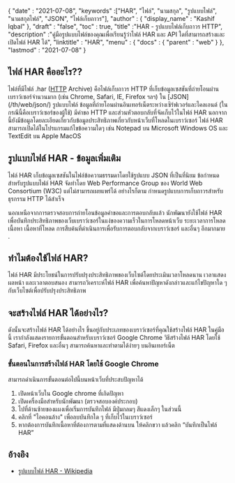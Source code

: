 {
  "date" : "2021-07-08",
  "keywords" :["HAR", "ไฟล์", "นามสกุล", "รูปแบบไฟล์", "นามสกุลไฟล์", "JSON", "ไฟล์เก็บถาวร"],
  "author" : {
    "display_name" : "Kashif Iqbal"
},
  "draft" : "false",
  "toc" : true,
  "title" :"HAR - รูปแบบไฟล์เก็บถาวร HTTP",
  "description" :"คู่มือรูปแบบไฟล์ของคุณเพื่อเรียนรู้ว่าไฟล์ HAR และ API ใดที่สามารถสร้างและเปิดไฟล์ HAR ได้",
  "linktitle" : "HAR",
  "menu" : {
    "docs" : {
      "parent" : "web"
}
},
  "lastmod" : "2021-07-08"
}

## ไฟล์ HAR คืออะไร??

ไฟล์ที่มีไฟล์ .har ([HTTP](/th/web/http/) Archive) คือไฟล์เก็บถาวร HTTP ที่เก็บข้อมูลเซสชันที่ถ่ายโอนผ่านเบราว์เซอร์จำนวนมาก (เช่น Chrome, Safari, IE, Firefox ฯลฯ) ใน [JSON] (/th/web/json/) รูปแบบไฟล์ ข้อมูลที่ถ่ายโอนผ่านอินเทอร์เน็ตระหว่างเซิร์ฟเวอร์และไคลเอนต์ (ในกรณีนี้คือเบราว์เซอร์ของผู้ใช้) มีคำขอ HTTP และส่วนหัวตอบกลับที่จัดเก็บไว้ในไฟล์ HAR นอกจากนี้ยังมีข้อมูลโดยละเอียดเกี่ยวกับข้อมูลประสิทธิภาพเกี่ยวกับหน้าเว็บที่โหลดในเบราว์เซอร์ ไฟล์ HAR สามารถเปิดได้ในโปรแกรมแก้ไขข้อความใดๆ เช่น Notepad บน Microsoft Windows OS และ TextEdit บน Apple MacOS

## รูปแบบไฟล์ HAR - ข้อมูลเพิ่มเติม

ไฟล์ HAR เก็บข้อมูลเซสชันในไฟล์ข้อความธรรมดาโดยใช้รูปแบบ JSON ที่เป็นที่นิยม ข้อกำหนดสำหรับรูปแบบไฟล์ HAR จัดทำโดย Web Performance Group ของ World Web Consortium (W3C) แต่ไม่สามารถเผยแพร่ได้ อย่างไรก็ตาม กำหนดรูปแบบการเก็บถาวรสำหรับธุรกรรม HTTP ได้สำเร็จ

นอกเหนือจากการตรวจสอบการถ่ายโอนข้อมูลคำขอและการตอบกลับแล้ว นักพัฒนายังใช้ไฟล์ HAR เพื่อบันทึกประสิทธิภาพของเว็บเบราว์เซอร์ในแง่ของความเร็วในการโหลดหน้าเว็บ ระยะเวลาการโหลดเนื้อหา เนื้อหาที่โหลด การสืบค้นที่ดำเนินการเพื่อรับการตอบกลับจากเบราว์เซอร์ และอื่นๆ อีกมากมาย .

## ทำไมต้องใช้ไฟล์ HAR?

ไฟล์ HAR มีประโยชน์ในการปรับปรุงประสิทธิภาพของเว็บไซต์โดยประเมินเวลาโหลดนาน เวลาแสดงผลหน้า และเวลาตอบสนอง สามารถวิเคราะห์ไฟล์ HAR เพื่อค้นหาปัญหาดังกล่าวและแก้ไขปัญหาใด ๆ กับเว็บไซต์เพื่อปรับปรุงประสิทธิภาพ

## จะสร้างไฟล์ HAR ได้อย่างไร?

ดังนั้นจะสร้างไฟล์ HAR ได้อย่างไร ขึ้นอยู่กับประเภทของเบราว์เซอร์ที่คุณใช้สร้างไฟล์ HAR ในคู่มือนี้ เรากำลังแสดงรายการขั้นตอนสำหรับเบราว์เซอร์ Google Chrome วิธีสร้างไฟล์ HAR โดยใช้ Safari, Firefox และอื่นๆ สามารถค้นหาและทำตามได้ง่ายๆ บนอินเทอร์เน็ต

### ขั้นตอนในการสร้างไฟล์ HAR โดยใช้ Google Chrome

สามารถดำเนินการขั้นตอนต่อไปนี้บนหน้าเว็บที่ประสบปัญหาได้

1. เปิดหน้าเว็บใน Google chrome ที่เกิดปัญหา
1. เปิดเครื่องมือสำหรับนักพัฒนา (ตรวจสอบองค์ประกอบ)
1. ไปที่ด้านซ้ายของแผงเพื่อเริ่มการบันทึกไฟล์ มีปุ่มกลมๆ สีแดงเล็กๆ ในส่วนนี้
1. คลิกที่ "ไอคอนล้าง" เพื่อลบบันทึกใด ๆ ที่เก็บไว้ในเบราว์เซอร์
1. หากต้องการบันทึกเนื้อหาที่ต้องการตามที่แสดงด้านบน ให้คลิกขวา แล้วคลิก “บันทึกเป็นไฟล์ HAR”

## อ้างอิง

* [รูปแบบไฟล์ HAR - Wikipedia](https://en.wikipedia.org/wiki/HAR_(file_format))

